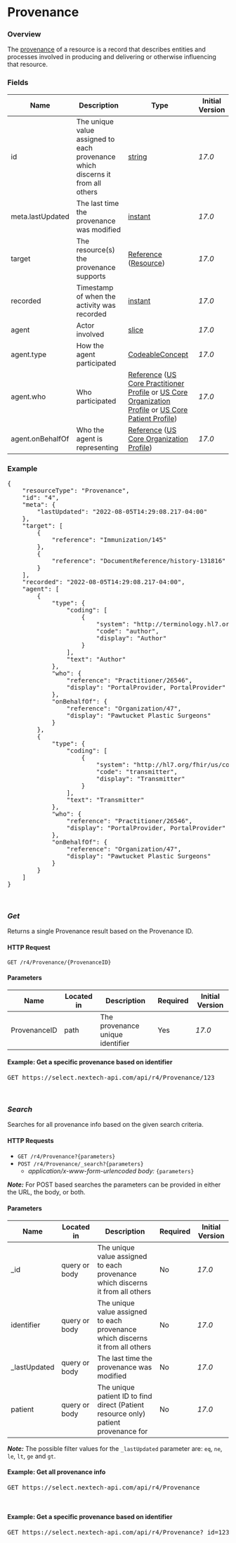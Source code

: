 # Provenance

### Overview

The [provenance](https://www.hl7.org/fhir/us/core/STU3.1.1/StructureDefinition-us-core-provenance.html) of a resource is a record that describes entities and processes involved in producing and delivering or otherwise influencing that resource.

### Fields

| Name             | Description                                                                    | Type                                                                                                                                                                                                                                                                                                                                                                                                                                | Initial Version |
| ---------------- | ------------------------------------------------------------------------------ | ----------------------------------------------------------------------------------------------------------------------------------------------------------------------------------------------------------------------------------------------------------------------------------------------------------------------------------------------------------------------------------------------------------------------------------- | --------------- |
| id               | The unique value assigned to each provenance which discerns it from all others | [string](https://www.hl7.org/fhir/R4/datatypes.html#string)                                                                                                                                                                                                                                                                                                                                                                         | _17.0_          |
| meta.lastUpdated | The last time the provenance was modified                                      | [instant](https://hl7.org/fhir/R4/datatypes.html#instant)                                                                                                                                                                                                                                                                                                                                                                           | _17.0_          |
| target           | The resource(s) the provenance supports                                        | [Reference](http://hl7.org/fhir/R4/references.html#Reference) ([Resource](http://hl7.org/fhir/R4/resource.html))                                                                                                                                                                                                                                                                                                                    | _17.0_          |
| recorded         | Timestamp of when the activity was recorded                                    | [instant](http://hl7.org/fhir/R4/datatypes.html#instant)                                                                                                                                                                                                                                                                                                                                                                            | _17.0_          |
| agent            | Actor involved                                                                 | [slice](http://hl7.org/fhir/R4/profiling.html#slicing)                                                                                                                                                                                                                                                                                                                                                                              | _17.0_          |
| agent.type       | How the agent participated                                                     | [CodeableConcept](http://hl7.org/fhir/R4/datatypes.html#CodeableConcept)                                                                                                                                                                                                                                                                                                                                                            | _17.0_          |
| agent.who        | Who participated                                                               | [Reference](http://hl7.org/fhir/R4/references.html#Reference) ([US Core Practitioner Profile](https://www.hl7.org/fhir/us/core/STU3.1.1/StructureDefinition-us-core-practitioner.html) or [US Core Organization Profile](https://www.hl7.org/fhir/us/core/STU3.1.1/StructureDefinition-us-core-organization.html) or [US Core Patient Profile](https://www.hl7.org/fhir/us/core/STU3.1.1/StructureDefinition-us-core-patient.html)) | _17.0_          |
| agent.onBehalfOf | Who the agent is representing                                                  | [Reference](http://hl7.org/fhir/R4/references.html#Reference) ([US Core Organization Profile](https://www.hl7.org/fhir/us/core/STU3.1.1/StructureDefinition-us-core-organization.html))                                                                                                                                                                                                                                             | _17.0_          |

### Example

<pre class="center-column">
{
    "resourceType": "Provenance",
    "id": "4",
    "meta": {
        "lastUpdated": "2022-08-05T14:29:08.217-04:00"
    },
    "target": [
        {
            "reference": "Immunization/145"
        },
        {
            "reference": "DocumentReference/history-131816"
        }
    ],
    "recorded": "2022-08-05T14:29:08.217-04:00",
    "agent": [
        {
            "type": {
                "coding": [
                    {
                        "system": "http://terminology.hl7.org/CodeSystem/provenance-participant-type",
                        "code": "author",
                        "display": "Author"
                    }
                ],
                "text": "Author"
            },
            "who": {
                "reference": "Practitioner/26546",
                "display": "PortalProvider, PortalProvider"
            },
            "onBehalfOf": {
                "reference": "Organization/47",
                "display": "Pawtucket Plastic Surgeons"
            }
        },
        {
            "type": {
                "coding": [
                    {
                        "system": "http://hl7.org/fhir/us/core/CodeSystem/us-core-provenance-participant-type",
                        "code": "transmitter",
                        "display": "Transmitter"
                    }
                ],
                "text": "Transmitter"
            },
            "who": {
                "reference": "Practitioner/26546",
                "display": "PortalProvider, PortalProvider"
            },
            "onBehalfOf": {
                "reference": "Organization/47",
                "display": "Pawtucket Plastic Surgeons"
            }
        }
    ]
}
</pre>

&nbsp;

### _Get_

Returns a single Provenance result based on the Provenance ID.

#### HTTP Request

`GET /r4/Provenance/{ProvenanceID}`

#### Parameters

| Name         | Located in | Description                      | Required | Initial Version |
| ------------ | ---------- | -------------------------------- | -------- | --------------- |
| ProvenanceID | path       | The provenance unique identifier | Yes      | _17.0_          |

#### Example: Get a specific provenance based on identifier

<pre class="center-column">
GET https://select.nextech-api.com/api/r4/Provenance/123
</pre>

&nbsp;

### _Search_

Searches for all provenance info based on the given search criteria.

#### HTTP Requests

- `GET /r4/Provenance?{parameters}`
- `POST /r4/Provenance/_search?{parameters}`
  - _application/x-www-form-urlencoded body:_ `{parameters}`

**_Note:_** For POST based searches the parameters can be provided in either the URL, the body, or both.

#### Parameters

| Name          | Located in    | Description                                                                         | Required | Initial Version |
| ------------- | ------------- | ----------------------------------------------------------------------------------- | -------- | --------------- |
| \_id          | query or body | The unique value assigned to each provenance which discerns it from all others      | No       | _17.0_          |
| identifier    | query or body | The unique value assigned to each provenance which discerns it from all others      | No       | _17.0_          |
| \_lastUpdated | query or body | The last time the provenance was modified                                           | No       | _17.0_          |
| patient       | query or body | The unique patient ID to find direct (Patient resource only) patient provenance for | No       | _17.0_          |

**_Note:_** The possible filter values for the `_lastUpdated` parameter are: `eq`, `ne`, `le`, `lt`, `ge` and `gt`.

#### Example: Get all provenance info

<pre class="center-column">
GET https://select.nextech-api.com/api/r4/Provenance
</pre>

&nbsp;

#### Example: Get a specific provenance based on identifier

<pre class="center-column">
GET https://select.nextech-api.com/api/r4/Provenance?_id=123
</pre>

&nbsp;
